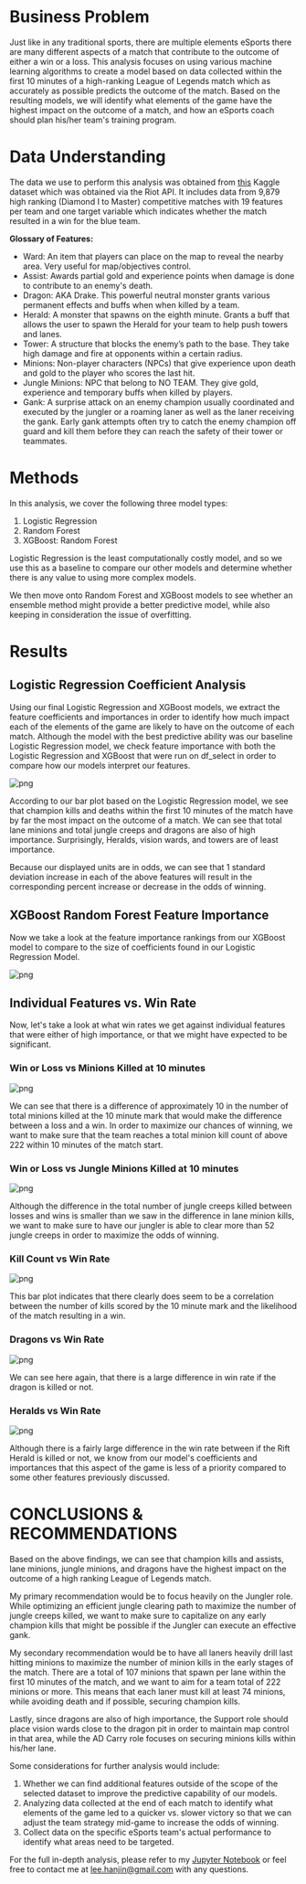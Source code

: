 # Business Problem

Just like in any traditional sports, there are multiple elements  eSports there are many different aspects of a match that contribute to the outcome of either a win or a loss. This analysis focuses on using various machine learning algorithms to create a model based on data collected within the first 10 minutes of a high-ranking League of Legends match which as accurately as possible predicts the outcome of the match. Based on the resulting models, we will identify what elements of the game have the highest impact on the outcome of a match, and how an eSports coach should plan his/her team's training program.

# Data Understanding

The data we use to perform this analysis was obtained from [this](https://www.kaggle.com/bobbyscience/league-of-legends-diamond-ranked-games-10-min) Kaggle dataset which was obtained via the Riot API. It includes data from 9,879 high ranking (Diamond I to Master) competitive matches with 19 features per team and one target variable which indicates whether the match resulted in a win for the blue team.

<b>Glossary of Features:</b>
- Ward: An item that players can place on the map to reveal the nearby area. Very useful for map/objectives control.
- Assist: Awards partial gold and experience points when damage is done to contribute to an enemy's death.
- Dragon: AKA Drake. This powerful neutral monster grants various permanent effects and buffs when when killed by a team.
- Herald: A monster that spawns on the eighth minute. Grants a buff that allows the user to spawn the Herald for your team to help push towers and lanes.
- Tower: A structure that blocks the enemy’s path to the base. They take high damage and fire at opponents within a certain radius.
- Minions: Non-player characters (NPCs) that give experience upon death and gold to the player who scores the last hit.
- Jungle Minions: NPC that belong to NO TEAM. They give gold, experience and temporary buffs when killed by players.
- Gank: A surprise attack on an enemy champion usually coordinated and executed by the jungler or a roaming laner as well as the laner receiving the gank. Early gank attempts often try to catch the enemy champion off guard and kill them before they can reach the safety of their tower or teammates.


# Methods

In this analysis, we cover the following three model types:

1. Logistic Regression
2. Random Forest
3. XGBoost: Random Forest

Logistic Regression is the least computationally costly model, and so we  use this as a baseline to compare our other models and determine whether there is any value to using more complex models.

We then move onto Random Forest and XGBoost models to see whether an ensemble method might provide a better predictive model, while also keeping in consideration the issue of overfitting.

# Results
## Logistic Regression Coefficient Analysis

Using our final Logistic Regression and XGBoost models, we extract the feature coefficients and importances in order to identify how much impact each of the elements of the game are likely to have on the outcome of each match. Although the model with the best predictive ability was our baseline Logistic Regression model, we check feature importance with both the Logistic Regression and XGBoost that were run on df_select in order to compare how our models interpret our features.

    
![png](output_83_0.png)
    


According to our bar plot based on the Logistic Regression model, we see that champion kills and deaths within the first 10 minutes of the match have by far the most impact on the outcome of a match. We can see that total lane minions and total jungle creeps and dragons are also of high importance. Surprisingly, Heralds, vision wards, and towers are of least importance.

Because our displayed units are in odds, we can see that 1 standard deviation increase in each of the above features will result in the corresponding percent increase or decrease in the odds of winning.

## XGBoost Random Forest Feature Importance

Now we take a look at the feature importance rankings from our XGBoost model to compare to the size of coefficients found in our Logistic Regression Model.

    
![png](output_88_0.png)
    


## Individual Features vs. Win Rate

Now, let's take a look at what win rates we get against individual features that were either of high importance, or that we might have expected to be significant.

### Win or Loss vs Minions Killed at 10 minutes



    
![png](output_92_0.png)
    


We can see that there is a difference of approximately 10 in the number of total minions killed at the 10 minute mark that would make the difference between a loss and a win. In order to maximize our chances of winning, we want to make sure that the team reaches a total minion kill count of above 222 within 10 minutes of the match start.

### Win or Loss vs Jungle Minions Killed at 10 minutes



    
![png](output_96_0.png)
    


Although the difference in the total number of jungle creeps killed between losses and wins is smaller than we saw in the difference in lane minion kills, we want to make sure to have our jungler is able to clear more than 52 jungle creeps in order to maximize the odds of winning.

### Kill Count vs Win Rate


    
![png](output_100_0.png)
    


This bar plot indicates that there clearly does seem to be a correlation between the number of kills scored by the 10 minute mark and the likelihood of the match resulting in a win.

### Dragons vs Win Rate

    
![png](output_104_0.png)
    


We can see here again, that there is a large difference in win rate if the dragon is killed or not.

### Heralds vs Win Rate

    
![png](output_108_0.png)
    


Although there is a fairly large difference in the win rate between if the Rift Herald is killed or not, we know from our model's coefficients and importances that this aspect of the game is less of a priority compared to some other features previously discussed.



# CONCLUSIONS & RECOMMENDATIONS

Based on the above findings, we can see that champion kills and assists, lane minions, jungle minions, and dragons have the highest impact on the outcome of a high ranking League of Legends match.

My primary recommendation would be to focus heavily on the Jungler role. While optimizing an efficient jungle clearing path to maximize the number of jungle creeps killed, we want to make sure to capitalize on any early champion kills that might be possible if the Jungler can execute an effective gank.

My secondary recommendation would be to have all laners heavily drill last hitting minions to maximize the number of minion kills in the early stages of the match. There are a total of 107 minions that spawn per lane within the first 10 minutes of the match, and we want to aim for a team total of 222 minions or more. This means that each laner must kill at least 74 minions, while avoiding death and if possible, securing champion kills.

Lastly, since dragons are also of high importance, the Support role should place vision wards close to the dragon pit in order to maintain map control in that area, while the AD Carry role focuses on securing minions kills within his/her lane.

Some considerations for further analysis would include:
1. Whether we can find additional features outside of the scope of the selected dataset to improve the predictive capability of our models.
2. Analyzing data collected at the end of each match to identify what elements of the game led to a quicker vs. slower victory so that we can adjust the team strategy mid-game to increase the odds of winning.
3. Collect data on the specific eSports team's actual performance to identify what areas need to be targeted.

For the full in-depth analysis, please refer to my [Jupyter Notebook](https://github.com/ds-leehanjin/league-of-legends-outcome-classification/blob/master/notebook_final.ipynb) or feel free to contact me at [lee.hanjin@gmail.com](mailto:lee.hanjin@gmail.com) with any questions.